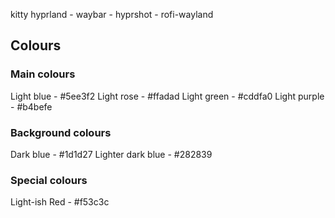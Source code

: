 kitty
hyprland
    - waybar
    - hyprshot
    - rofi-wayland

## Colours

### Main colours

Light blue - #5ee3f2
Light rose - #ffadad
Light green - #cddfa0
Light purple - #b4befe

### Background colours
Dark blue - #1d1d27
Lighter dark blue - #282839
### Special colours
Light-ish Red - #f53c3c
